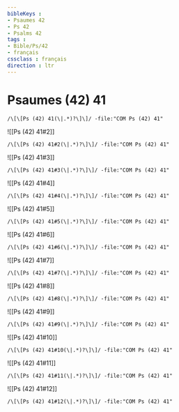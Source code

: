 ```yaml
---
bibleKeys : 
- Psaumes 42
- Ps 42
- Psalms 42
tags : 
- Bible/Ps/42
- français
cssclass : français
direction : ltr
---
```


# Psaumes (42) 41

```query
/\[\[Ps (42) 41(\|.*)?\]\]/ -file:"COM Ps (42) 41"
```



![[Ps (42) 41#2]]

```query
/\[\[Ps (42) 41#2(\|.*)?\]\]/ -file:"COM Ps (42) 41"
```

![[Ps (42) 41#3]]

```query
/\[\[Ps (42) 41#3(\|.*)?\]\]/ -file:"COM Ps (42) 41"
```

![[Ps (42) 41#4]]

```query
/\[\[Ps (42) 41#4(\|.*)?\]\]/ -file:"COM Ps (42) 41"
```

![[Ps (42) 41#5]]

```query
/\[\[Ps (42) 41#5(\|.*)?\]\]/ -file:"COM Ps (42) 41"
```

![[Ps (42) 41#6]]

```query
/\[\[Ps (42) 41#6(\|.*)?\]\]/ -file:"COM Ps (42) 41"
```

![[Ps (42) 41#7]]

```query
/\[\[Ps (42) 41#7(\|.*)?\]\]/ -file:"COM Ps (42) 41"
```

![[Ps (42) 41#8]]

```query
/\[\[Ps (42) 41#8(\|.*)?\]\]/ -file:"COM Ps (42) 41"
```

![[Ps (42) 41#9]]

```query
/\[\[Ps (42) 41#9(\|.*)?\]\]/ -file:"COM Ps (42) 41"
```

![[Ps (42) 41#10]]

```query
/\[\[Ps (42) 41#10(\|.*)?\]\]/ -file:"COM Ps (42) 41"
```

![[Ps (42) 41#11]]

```query
/\[\[Ps (42) 41#11(\|.*)?\]\]/ -file:"COM Ps (42) 41"
```

![[Ps (42) 41#12]]

```query
/\[\[Ps (42) 41#12(\|.*)?\]\]/ -file:"COM Ps (42) 41"
```

